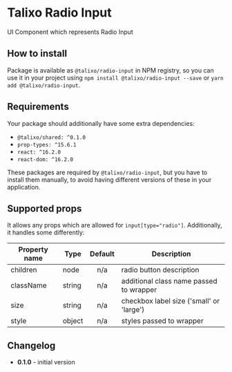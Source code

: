 # Talixo Radio Input

UI Component which represents Radio Input

## How to install

Package is available as `@talixo/radio-input` in NPM registry, so you can use it in your project
using `npm install @talixo/radio-input --save` or `yarn add @talixo/radio-input`.

## Requirements

Your package should additionally have some extra dependencies:

- `@talixo/shared: ^0.1.0`
- `prop-types: ^15.6.1`
- `react: ^16.2.0`
- `react-dom: ^16.2.0`

These packages are required by `@talixo/radio-input`, but you have to install them manually,
to avoid having different versions of these in your application.

## Supported props

It allows any props which are allowed for `input[type="radio"]`. Additionally, it handles some differently:

Property name | Type      | Default | Description                    
--------------|-----------|:-------:|--------------------------------
children      | node      | n/a     | radio button description 
className     | string    | n/a     | additional class name passed to wrapper
size          | string    | n/a     | checkbox label size ('small' or 'large')
style         | object    | n/a     | styles passed to wrapper

## Changelog

- **0.1.0** - initial version
